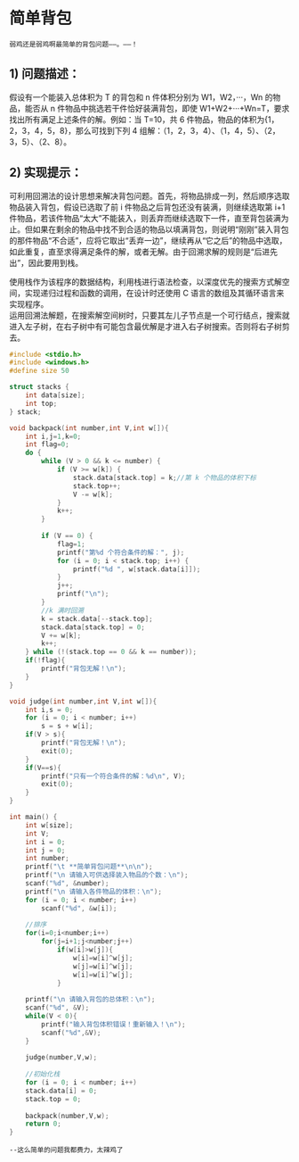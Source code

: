 # 简单背包


`弱鸡还是弱鸡啊最简单的背包问题——。——！`

## 1) 问题描述：
假设有一个能装入总体积为 T 的背包和 n 件体积分别为 W1，W2，···，Wn 的物品，能否从 n 件物品中挑选若干件恰好装满背包，即使 W1+W2+···+Wn=T，要求找出所有满足上述条件的解。例如：当 T=10，共 6 件物品，物品的体积为{1，2，3，4，5，8}，那么可找到下列 4 组解：（1，2，3，4）、（1，4，5）、（2，3，5）、（2、8）。  

<!--more-->
## 2) 实现提示：
可利用回溯法的设计思想来解决背包问题。首先，将物品排成一列，然后顺序选取物品装入背包，假设已选取了前 i 件物品之后背包还没有装满，则继续选取第 i+1 件物品，若该件物品“太大”不能装入，则丢弃而继续选取下一件，直至背包装满为止。但如果在剩余的物品中找不到合适的物品以填满背包，则说明“刚刚”装入背包的那件物品“不合适”，应将它取出“丢弃一边”，继续再从“它之后”的物品中选取，如此重复，直至求得满足条件的解，或者无解。由于回溯求解的规则是“后进先出”，因此要用到栈。

使用栈作为该程序的数据结构，利用栈进行语法检查，以深度优先的搜索方式解空间，实现递归过程和函数的调用，在设计时还使用 C 语言的数组及其循环语言来实现程序。  
运用回溯法解题，在搜索解空间树时，只要其左儿子节点是一个可行结点，搜索就进入左子树，在右子树中有可能包含最优解是才进入右子树搜索。否则将右子树剪去。  

```c
#include <stdio.h>
#include <windows.h>
#define size 50

struct stacks {
	int data[size];
	int top;
} stack;

void backpack(int number,int V,int w[]){
    int i,j=1,k=0;
    int flag=0;
    do {
		while (V > 0 && k <= number) {
			if (V >= w[k]) {
				stack.data[stack.top] = k;//第 k 个物品的体积下标
				stack.top++;
				V -= w[k];
			}
			k++;
		}
		
		if (V == 0) {
			flag=1;
			printf("第%d 个符合条件的解：", j);
			for (i = 0; i < stack.top; i++) {
				printf("%d ", w[stack.data[i]]);
			}
			j++;
			printf("\n");
		}
		//k 满时回溯
		k = stack.data[--stack.top];
		stack.data[stack.top] = 0;
		V += w[k];
		k++;
	} while (!(stack.top == 0 && k == number));
	if(!flag){
		printf("背包无解！\n");
	}
}

void judge(int number,int V,int w[]){
    int i,s = 0;
	for (i = 0; i < number; i++)
		s = s + w[i];
	if(V > s){
		printf("背包无解！\n");
		exit(0);
	}
	if(V==s){
		printf("只有一个符合条件的解：%d\n", V);
		exit(0);
	}
}

int main() {
	int w[size];
	int V;
	int i = 0;
	int j = 0;
	int number;
	printf("\t **简单背包问题**\n\n");
	printf("\n 请输入可供选择装入物品的个数：\n");
	scanf("%d", &number);
	printf("\n 请输入各件物品的体积：\n");
	for (i = 0; i < number; i++)
		scanf("%d", &w[i]);
	
	//排序
	for(i=0;i<number;i++)
		for(j=i+1;j<number;j++)
			if(w[i]>w[j]){
				w[i]=w[i]^w[j];
				w[j]=w[i]^w[j];
				w[i]=w[i]^w[j];
			}
			
	printf("\n 请输入背包的总体积：\n");
	scanf("%d", &V);
	while(V < 0){
		printf("输入背包体积错误！重新输入！\n");
		scanf("%d",&V);
	}
			
	judge(number,V,w);
			
	//初始化栈
	for (i = 0; i < number; i++)
	stack.data[i] = 0;
	stack.top = 0;
			
	backpack(number,V,w);
	return 0;
}
```

`--这么简单的问题我都费力，太辣鸡了`
